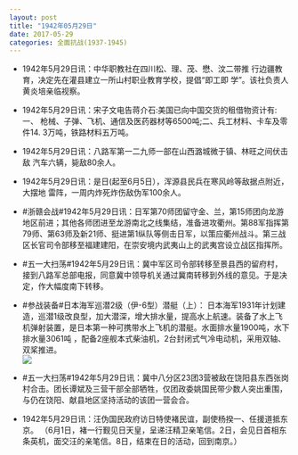 ```yaml
---
layout: post
title: "1942年05月29日"
date: 2017-05-29
categories: 全面抗战(1937-1945)
---
```


<meta name="referrer" content="no-referrer" />

- 1942年5月29日讯：中华职教社在四川松、理、茂、懋、汶二带推 行边疆教育，决定先在灌县建立一所山村职业教育学校，提倡“即工即 学”。该社负责人黄炎培亲临视察。 

- 1942年5月29日讯：宋子文电告蒋介石:美国已向中国交货的租借物资计有:一、 枪械、子弹、飞机、通信及医药器材等6500吨;二、兵工材料、卡车及零 件14. 3万吨，铁路材料五万吨。 

- 1942年5月29日讯：八路军第一二九师一部在山西潞城微于镇、林旺之间伏击敌 汽车六辆，毙敌80余人。 

- 1942年5月29日讯：是日(起至6月5日），浑源县民兵在寒风岭等敌据点附近，大摆地 雷阵，一周内炸死炸伤敌伪军100余人。 

- #浙赣会战#1942年5月29日讯：日军第70师团留守金、兰，第15师团向龙游地区前进；其他各师团进至龙游南北之线集结，准备进攻衢州。第88军指挥第79师、第63师及新21师、挺进第1纵队等侧击日军，以策应衢州战斗。第三战区长官司令部移至福建建阳，在崇安境内武夷山上的武夷宫设立战区指挥所。 

- #五一大扫荡#1942年5月29日讯：冀中军区司令部转移至景县西的留府村，接到八路军总部电报，同意冀中领导机关通过冀南转移到外线的意见。于是决定，作大幅度南下转移。 

- #参战装备#日本海军巡潜2级（伊-6型）潜艇（上）： 日本海军1931年计划建造，巡潜1级改良型，加大潜深，增大排水量，提高水上航速。装备了水上飞机弹射装置，是日本第一种可携带水上飞机的潜艇。水面排水量1900吨，水下排水量3061吨 ，配备2座舰本式柴油机，2台封闭式气冷电动机，采用双轴、双桨推进。 <br/><img src="https://wx2.sinaimg.cn/large/aca367d8ly1fg203toerjj20dc0axgmq.jpg" />

- #五一大扫荡#1942年5月29日讯：冀中八分区23团3营被敌在饶阳县东西张岗村合击。团长谭斌及三营干部全部牺牲，仅团政委姚国民带少数人突出重围，与仍在饶阳、献县地区坚持活动的该团一营会合。 

- 1942年5月29日讯：汪伪国民政府访日特使褚民谊，副使杨揆一、任援道抵东京。 （6月1日，褚一行觐见日天皇，呈递汪精卫亲笔信。2日，会见日首相东 条英机，面交汪的亲笔信。8日，结束在日的活动，回到南京。） 

